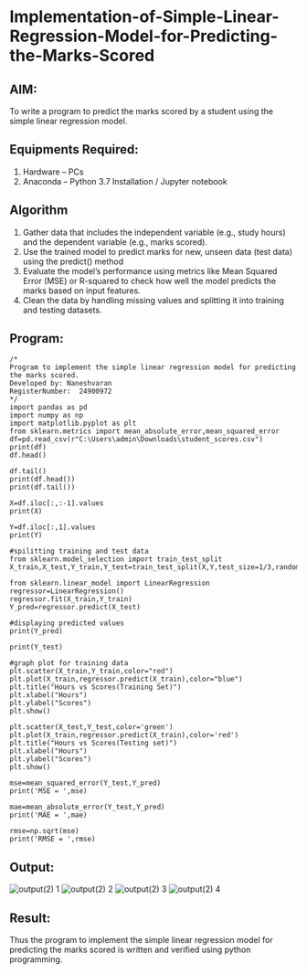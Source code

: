 # Implementation-of-Simple-Linear-Regression-Model-for-Predicting-the-Marks-Scored

## AIM:
To write a program to predict the marks scored by a student using the simple linear regression model.

## Equipments Required:
1. Hardware – PCs
2. Anaconda – Python 3.7 Installation / Jupyter notebook

## Algorithm
1. Gather data that includes the independent variable (e.g., study hours) and the dependent variable (e.g., marks scored).
2. Use the trained model to predict marks for new, unseen data (test data) using the predict() method
3. Evaluate the model’s performance using metrics like Mean Squared Error (MSE) or R-squared to check how well the model predicts the marks based on input features.
4. Clean the data by handling missing values and splitting it into training and testing datasets.

## Program:
```
/*
Program to implement the simple linear regression model for predicting the marks scored.
Developed by: Naneshvaran 
RegisterNumber:  24900972
*/
import pandas as pd
import numpy as np
import matplotlib.pyplot as plt
from sklearn.metrics import mean_absolute_error,mean_squared_error
df=pd.read_csv(r"C:\Users\admin\Downloads\student_scores.csv")
print(df)
df.head()

df.tail()
print(df.head())
print(df.tail())

X=df.iloc[:,:-1].values
print(X)

Y=df.iloc[:,1].values
print(Y)

#spilitting training and test data
from sklearn.model_selection import train_test_split
X_train,X_test,Y_train,Y_test=train_test_split(X,Y,test_size=1/3,random_state=0)

from sklearn.linear_model import LinearRegression
regressor=LinearRegression()
regressor.fit(X_train,Y_train)
Y_pred=regressor.predict(X_test)

#displaying predicted values
print(Y_pred)

print(Y_test)

#graph plot for training data
plt.scatter(X_train,Y_train,color="red")
plt.plot(X_train,regressor.predict(X_train),color="blue")
plt.title("Hours vs Scores(Training Set)")
plt.xlabel("Hours")
plt.ylabel("Scores")
plt.show()

plt.scatter(X_test,Y_test,color='green')
plt.plot(X_train,regressor.predict(X_train),color='red')
plt.title("Hours vs Scores(Testing set)")
plt.xlabel("Hours")
plt.ylabel("Scores")
plt.show()

mse=mean_squared_error(Y_test,Y_pred)
print('MSE = ',mse)

mae=mean_absolute_error(Y_test,Y_pred)
print('MAE = ',mae)

rmse=np.sqrt(mse)
print('RMSE = ',rmse)
```

## Output:
![output(2) 1](https://github.com/user-attachments/assets/29b9a8fa-4a3b-4ed5-8ae8-ff924a59d662)
![output(2) 2](https://github.com/user-attachments/assets/0debea04-5f21-492d-b5bc-e6fdbb10ed14)
![output(2) 3](https://github.com/user-attachments/assets/f0997624-c211-4627-bf0c-28f5c5876695)
![output(2) 4](https://github.com/user-attachments/assets/59d9a1b9-a784-4f92-8298-59552668a8ba)






## Result:
Thus the program to implement the simple linear regression model for predicting the marks scored is written and verified using python programming.
